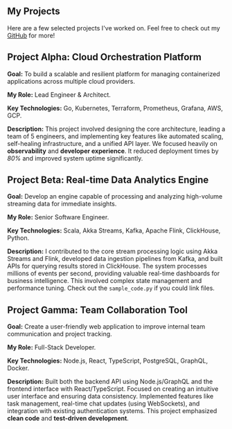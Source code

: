## My Projects

Here are a few selected projects I've worked on. Feel free to check out my [GitHub](https://github.com/hassanzouhar) for more!

## Project Alpha: Cloud Orchestration Platform

**Goal:** To build a scalable and resilient platform for managing containerized applications across multiple cloud providers.

**My Role:** Lead Engineer & Architect.

**Key Technologies:** Go, Kubernetes, Terraform, Prometheus, Grafana, AWS, GCP.

**Description:** This project involved designing the core architecture, leading a team of 5 engineers, and implementing key features like automated scaling, self-healing infrastructure, and a unified API layer. We focused heavily on **observability** and **developer experience**. It reduced deployment times by *80%* and improved system uptime significantly.

## Project Beta: Real-time Data Analytics Engine

**Goal:** Develop an engine capable of processing and analyzing high-volume streaming data for immediate insights.

**My Role:** Senior Software Engineer.

**Key Technologies:** Scala, Akka Streams, Kafka, Apache Flink, ClickHouse, Python.

**Description:** I contributed to the core stream processing logic using Akka Streams and Flink, developed data ingestion pipelines from Kafka, and built APIs for querying results stored in ClickHouse. The system processes millions of events per second, providing valuable real-time dashboards for business intelligence. This involved complex state management and performance tuning. Check out the `sample_code.py` if you could link files.

## Project Gamma: Team Collaboration Tool

**Goal:** Create a user-friendly web application to improve internal team communication and project tracking.

**My Role:** Full-Stack Developer.

**Key Technologies:** Node.js, React, TypeScript, PostgreSQL, GraphQL, Docker.

**Description:** Built both the backend API using Node.js/GraphQL and the frontend interface with React/TypeScript. Focused on creating an intuitive user interface and ensuring data consistency. Implemented features like task management, real-time chat updates (using WebSockets), and integration with existing authentication systems. This project emphasized **clean code** and **test-driven development**.